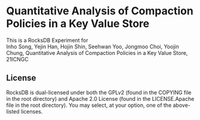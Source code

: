 # Quantitative Analysis of Compaction Policies in a Key Value Store
This is a RocksDB Experiment for <br>
Inho Song, Yejin Han, Hojin Shin, Seehwan Yoo, Jongmoo Choi, Yoojin Chung, Quantitative Analysis of Compaction Policies in a Key Value Store, 21ICNGC


License
----------------------------------------------
RocksDB is dual-licensed under both the GPLv2 (found in the COPYING file in the root directory) and Apache 2.0 License (found in the LICENSE.Apache file in the root directory). You may select, at your option, one of the above-listed licenses.

